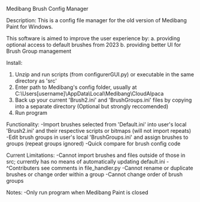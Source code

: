 Medibang Brush Config Manager

Description:
This is a config file manager for the old version of Medibang Paint for Windows.

This software is aimed to improve the user experience by:
a. providing optional access to default brushes from 2023
b. providing better UI for Brush Group management

Install:
1. Unzip and run scripts (from configurerGUI.py) or executable in the same directory as 'src' 
2. Enter path to Medibang's config folder, usually at C:\Users\[username]\AppData\Local\Medibang\CloudAlpaca
3. Back up your current 'Brush2.ini' and 'BrushGroups.ini' files by copying into a separate directory (Optional but strongly reccomended)
4. Run program

Functionality:
-Import brushes selected from 'Default.ini' into user's local 'Brush2.ini' and their respective scripts or bitmaps (will not import repeats)
-Edit brush groups in user's local 'BrushGroups.ini' and assign brushes to groups (repeat groups ignored)
-Quick compare for brush config code

Current Limitations:
-Cannot import brushes and files outside of those in src; currently has no means of automatically updating default.ini
-^Contributers see comments in file_handler.py
-Cannot rename or duplicate brushes or change order within a group
-Cannot change order of brush groups

Notes:
-Only run program when Medibang Paint is closed